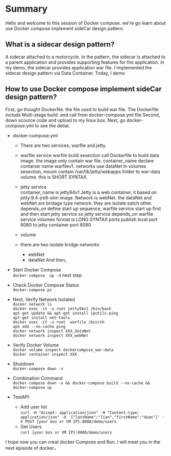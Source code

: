 # Summary 
Hello and welcome to this session of Docker compose. we're go learn about use Docker compose  implement sideCar design pattern.


## What is a sidecar design pattern? 
A sidecar attached to a motorcycle. In the pattern, the sidecar is attached to a parent application and provides supporting features for the application. In my demo, the sidecar provides application war file. I implemented the sidecar design pattern via Data Container. Today, I demo
## How to use Docker compose implement sideCar design pattern?
First, go thought Dockerfile. the file used to  build war file. The Dockerfile include Multi-stage build. and call from docker-compose.yml file
Second, down scource code and upload to my linux box.
Next, go  docker-compose.yml to see the detial.
- docker-compose.yml
 
  - There are two services, warfile and jetty.
  - warfile service 
     warfile build sesection call Dockerfile to build data image. the image only contain war file.
     container_name declare container name warfilev1.
     networks use dataNet
     In volumes sesection, mount contain /var/lib/jetty/webapps folder to war-data volume. this is SHORT SYNTAX. 

  - jetty service  
    container_name is jetty94v1
     Jetty is a web container, it based on  jetty:9.4-jre8-slim image.
     Network is webNet. the dataNet and webNet are bridage type network. they are isolate eatch other.
     depends_on define start up sequence,  warfile service start up first and then start jetty service so jetty service depends_on warfile service
     volumes format is LONG SYNTAX
     ports publish local port 8080 to jetty container port 8080
  - volume   
  - there are two isolate bridge networks
     - webNet 
     - dataNet
 And then, 
- Start Docker Compose   
  `docker-compose  up -d` 
next step    
- Check Docker Compose Status    
  `docker-compose ps`  
     
- Next, Verify Network Isolated  
`docker network ls`     
`docker exec -it -u root jetty94v1 /bin/bash`  
    `apt-get update && apt-get install iputils-ping`   
    `apt-get install net-tools`  
`docker exec -it -u root  warfile /bin/sh`  
    `apk add --no-cache ping`  
`docker network inspect XXX_dataNet`  
`docker network inspect XXX_webNet`  
- Verify Docker Volume   
    `docker volume inspect dockercompose_war-data`  
    `docker container inspect XXX`  
   
- Shutdown   
`docker-compose down -v`
- Combination Command  
`docker-compose down -v && docker-compose build --no-cache && docker-compose up`
    

- TestAPI
  - Add user list  
    `curl -H "Accept: application/json" -H "Content-type: application/json" -d '{"lastName":"lian","firstName":"duan"}' -X POST {your box or VM IP}:8080/demo/users`
  - Get Users  
    `curl {your box or VM IP}:8080/demo/users`


I hope  now you can creat  docker Compose  and Run. 
I will meet you in the next episode of docker，

